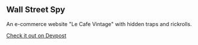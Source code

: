 ## Wall Street Spy

An e-commerce website "Le Cafe Vintage" with hidden traps and rickrolls.

[Check it out on Devpost](https://devpost.com/software/wallstreetspy)
